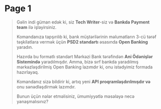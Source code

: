 # Page 1

> Gəlin indi güman edək ki, siz **Tech Writer**-siz və **Bankda** **Payment team** ilə işləyirsiniz.&#x20;
>
> Komandanıza tapşırılıb ki, bank müştərilərinin məlumatların 3-cü tərəf təşkilatlara vermək üçün **PSD2 standartı** əsasında **Open Banking** yaradın.
>
> Hazırda bu formatlı standart Mərkəzi Bank tərəfindən **Ani Ödənişlər Sistemində** yaradılmışdır. Amma, bizə sırf bankda yaradılmış mərkəzləşdirilmiş Open Banking lazımdır ki, onu istədyimiz formada hazırlayaq.
>
> Komandanız sizə bildirir ki, artıq yeni **API proqramlaşdırılmışdır və** onu sənədləşdirmək lazımdır.&#x20;
>
> Bunun üçün nələr etməlisiniz, ümumiyyətlə məsələyə necə yanaşmalısınız?&#x20;
